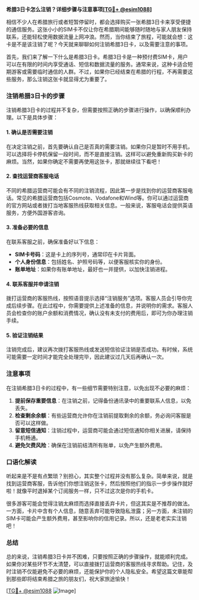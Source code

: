 **希腊3日卡怎么注销？详细步骤与注意事项[[TG💪+ @esim1088](https://t.me/s/esim1088)]**

相信不少人在希腊旅行或者短暂停留时，都会选择购买一张希腊3日卡来享受便捷的通信服务。这张小小的SIM卡不仅让你在希腊期间能够随时随地与家人朋友保持联系，还能轻松使用数据流量上网冲浪。然而，当你结束了旅程，可能就会想：这卡是不是该注销了呢？今天就来聊聊如何注销希腊3日卡，以及需要注意的事项。

首先，我们来了解一下什么是希腊3日卡。希腊3日卡是一种预付费SIM卡，用户可以在有限的时间内享受通话、短信和数据流量的服务。通常来说，这种卡适合短期游客或需要临时通信的人群。不过，如果你已经结束在希腊的行程，不再需要这些服务，那么注销这张卡就显得尤为重要了。

### 注销希腊3日卡的步骤

注销希腊3日卡的过程并不复杂，但需要按照正确的步骤进行操作，以确保顺利办理。以下是具体步骤：

#### 1. 确认是否需要注销
在决定注销之前，首先要确认自己是否真的需要注销。如果你只是暂时不用手机，可以选择将卡停机保留一段时间，而不是直接注销。这样可以避免重新购买新卡的麻烦。当然，如果你确定不需要再使用这张卡，那就继续往下看吧！

#### 2. 查找运营商客服电话
不同的希腊运营商可能会有不同的注销流程，因此第一步是找到你的运营商客服电话。常见的希腊运营商包括Cosmote、Vodafone和Wind等。你可以通过运营商的官方网站或者拨打当地客服热线获取相关信息。一般来说，客服电话会提供英语服务，方便外国游客咨询。

#### 3. 准备必要的信息
在联系客服之前，确保准备好以下信息：
- **SIM卡号码**：这是卡上的序列号，通常印在卡片背面。
- **个人身份信息**：包括姓名、护照号码等，以便客服核实你的身份。
- **账单地址**：如果你有账单地址，最好也一并提供，以加快注销进程。

#### 4. 联系客服并申请注销
拨打运营商的客服热线，按照语音提示选择“注销服务”选项。客服人员会引导你完成后续步骤。在此过程中，你需要提供上述准备的信息，并说明你的需求。客服人员会检查你的账户余额和消费情况，确认没有未支付的费用后，即可为你办理注销手续。

#### 5. 验证注销结果
注销完成后，建议再次拨打客服热线或发送短信验证注销是否成功。有时候，系统可能需要一定时间才能完全处理完毕，因此建议过几天后再确认一次。

### 注意事项

在注销希腊3日卡的过程中，有一些细节需要特别注意，以免出现不必要的麻烦：

1. **提前保存重要信息**：在注销之前，记得备份通讯录中的重要联系人信息，以免丢失。
2. **检查剩余余额**：有些运营商允许你在注销前提取剩余的余额，务必询问客服是否可以这样做。
3. **留意短信通知**：注销过程中，运营商可能会通过短信通知你相关进展，请保持手机畅通。
4. **避免欠费风险**：确保在注销前结清所有账单，以免产生额外费用。

### 口语化解读

听起来是不是有点繁琐？别担心，其实整个过程并没有那么复杂。简单来说，就是找到运营商客服，告诉他们你想注销这张卡，然后按照他们的指示一步步操作就好啦！就像平时退掉某个订阅服务一样，只不过这次是你的手机卡。

很多游客可能会觉得注销太麻烦而选择直接丢弃卡片，但这其实是不推荐的做法。一方面，卡片中含有个人信息，随意丢弃可能导致隐私泄露；另一方面，未注销的SIM卡可能会产生额外费用，甚至影响你的信用记录。所以，还是老老实实注销吧！

### 总结

总的来说，注销希腊3日卡并不困难，只要按照正确的步骤操作，就能顺利完成。如果你对某些环节不太清楚，可以直接拨打运营商的客服热线寻求帮助。记住，及时注销不仅能避免不必要的麻烦，还能保护你的个人隐私安全。希望这篇文章能帮到那些即将结束希腊之旅的朋友们，祝大家旅途愉快！

[[TG💪+ @esim1088](https://t.me/s/esim1088) ![Image](https://i.postimg.cc/4NQfJmqS/Snipaste-2025-05-13-00-14-12.png)]